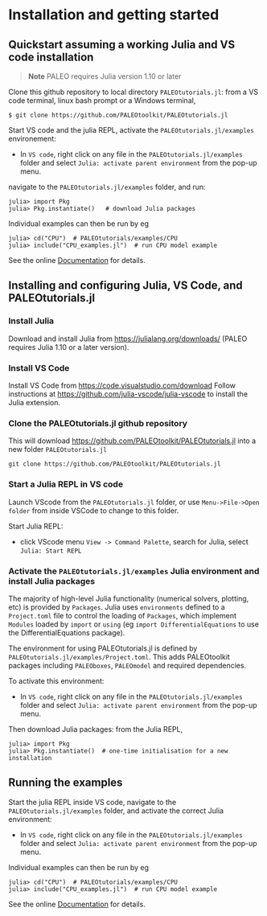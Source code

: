 # Installation and getting started

## Quickstart assuming a working Julia and VS code installation 

> **Note** 
> PALEO requires Julia version 1.10 or later

Clone this github repository to local directory `PALEOtutorials.jl`: from a VS code terminal, linux bash prompt or a Windows terminal,

    $ git clone https://github.com/PALEOtoolkit/PALEOtutorials.jl

Start VS code and the julia REPL, activate the `PALEOtutorials.jl/examples` environement:
- In `VS code`, right click on any file in the `PALEOtutorials.jl/examples` folder and select `Julia: activate parent environment` from the pop-up menu. 

navigate to the `PALEOtutorials.jl/examples` folder, and run:

    julia> import Pkg
    julia> Pkg.instantiate()   # download Julia packages

Individual examples can then be run by eg

    julia> cd("CPU")  # PALEOtutorials/examples/CPU
    julia> include("CPU_examples.jl")  # run CPU model example

See the online [Documentation](https://paleotoolkit.github.io/PALEOtutorials.jl/) for details.

## Installing and configuring Julia, VS Code, and PALEOtutorials.jl

### Install Julia
Download and install Julia from <https://julialang.org/downloads/> (PALEO requires Julia 1.10 or a later version).

### Install VS Code
Install VS Code from <https://code.visualstudio.com/download>
Follow instructions at <https://github.com/julia-vscode/julia-vscode> to install the Julia extension.

### Clone the PALEOtutorials.jl github repository
This will download <https://github.com/PALEOtoolkit/PALEOtutorials.jl> into a new folder `PALEOtutorials.jl`

    git clone https://github.com/PALEOtoolkit/PALEOtutorials.jl


### Start a Julia REPL in VS code

Launch VScode from the `PALEOtutorials.jl` folder, or use `Menu->File->Open folder` from inside VSCode to change to this folder.

Start Julia REPL: 
- click VScode menu `View -> Command Palette`, search for Julia, select `Julia: Start REPL` 

### Activate the `PALEOtutorials.jl/examples` Julia environment and install Julia packages

The majority of high-level Julia functionality (numerical solvers, plotting, etc) is provided by `Packages`. Julia uses `environments` defined to a `Project.toml` file to control the loading of `Packages`, which implement `Modules` loaded by `import` or `using` (eg `import DifferentialEquations` to use the DifferentialEquations package).

The environment for using PALEOtutorials.jl is defined by `PALEOtutorials.jl/examples/Project.toml`. This adds PALEOtoolkit packages including `PALEOboxes`, `PALEOmodel` and required dependencies.

To activate this environment:
- In `VS code`, right click on any file in the `PALEOtutorials.jl/examples` folder and select `Julia: activate parent environment` from the pop-up menu.

Then download Julia packages: from the Julia REPL,

    julia> import Pkg
    julia> Pkg.instantiate()  # one-time initialisation for a new installation


## Running the examples

Start the julia REPL inside VS code, navigate to the `PALEOtutorials.jl/examples` folder, and activate the correct Julia environment:
- In `VS code`, right click on any file in the `PALEOtutorials.jl/examples` folder and select `Julia: activate parent environment` from the pop-up menu.

Individual examples can then be run by eg

    julia> cd("CPU")  # PALEOtutorials/examples/CPU
    julia> include("CPU_examples.jl")  # run CPU model example

See the online [Documentation](https://paleotoolkit.github.io/PALEOtutorials.jl/) for details.